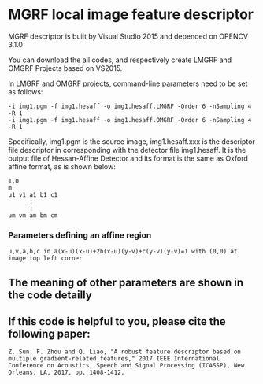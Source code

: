 # MGRF local image feature descriptor

MGRF descriptor is built by Visual Studio 2015 and depended on OPENCV 3.1.0

You can download the all codes, and respectively create LMGRF and OMGRF Projects based on VS2015.

In LMGRF and OMGRF projects, command-line parameters need to be set as follows:

    -i img1.pgm -f img1.hesaff -o img1.hesaff.LMGRF -Order 6 -nSampling 4 -R 1
    -i img1.pgm -f img1.hesaff -o img1.hesaff.OMGRF -Order 6 -nSampling 4 -R 1
    
Specifically, img1.pgm is the source image, img1.hesaff.xxx is the descriptor file descriptor in corresponding with the detector file img1.hesaff. It is the output file of Hessan-Affine Detector and its format is the same as Oxford affine format, as is shown below:

    1.0
    m
    u1 v1 a1 b1 c1
          :
          :
    um vm am bm cm

### Parameters defining an affine region

    u,v,a,b,c in a(x-u)(x-u)+2b(x-u)(y-v)+c(y-v)(y-v)=1 with (0,0) at image top left corner
    
## The meaning of other parameters are shown in the code detailly

## If this code is helpful to you, please cite the following paper:

    Z. Sun, F. Zhou and Q. Liao, "A robust feature descriptor based on multiple gradient-related features," 2017 IEEE International   
    Conference on Acoustics, Speech and Signal Processing (ICASSP), New Orleans, LA, 2017, pp. 1408-1412.
